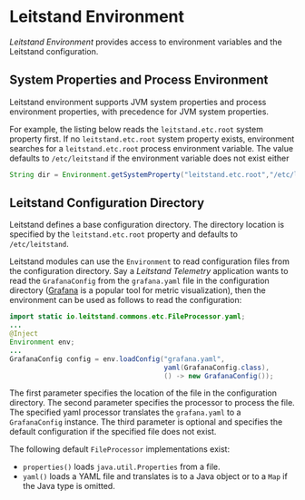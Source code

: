 # Leitstand Environment

_Leitstand Environment_ provides access to environment variables and the Leitstand configuration.


## System Properties and Process Environment
Leitstand environment supports JVM system properties and process environment properties,
with precedence for JVM system properties.

For example, the listing below reads the `leitstand.etc.root` system property first.
If no `leitstand.etc.root` system property exists, environment searches for a `leitstand.etc.root` process environment variable. 
The value defaults to `/etc/leitstand` if the environment variable does not exist either
 
```Java
String dir = Environment.getSystemProperty("leitstand.etc.root","/etc/leitstand");
```

## Leitstand Configuration Directory
Leitstand defines a base configuration directory. 
The directory location is specified by the `leitstand.etc.root` property and defaults to `/etc/leitstand`. 

Leitstand modules can use the `Environment` to read configuration files from the configuration directory.
Say a _Leitstand Telemetry_ application wants to read the `GrafanaConfig` from the `grafana.yaml` file in the configuration directory ([Grafana](https://grafana.com) is a popular tool for metric visualization), then the environment can be used as follows to read the configuration:

```Java
import static io.leitstand.commons.etc.FileProcessor.yaml;
...
@Inject
Environment env;
...
GrafanaConfig config = env.loadConfig("grafana.yaml",
                                      yaml(GrafanaConfig.class),
                                      () -> new GrafanaConfig());

```

The first parameter specifies the location of the file in the configuration directory.
The second parameter specifies the processor to process the file.
The specified yaml processor translates the `grafana.yaml` to a `GrafanaConfig` instance.
The third parameter is optional and specifies the default configuration if the specified file does not exist.

The following default `FileProcessor` implementations exist:

- `properties()` loads `java.util.Properties` from a file.
- `yaml()` loads a YAML file and translates is to a Java object or to a `Map` if the Java type is omitted.

